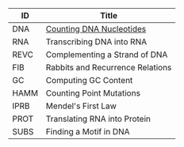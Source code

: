 | **ID**  | **Title**                                     |
|---------|-----------------------------------------------|
| DNA     | [Counting DNA Nucleotides](https://github.com/Musses09/python-coding-portfolio/blob/main/dna.py)                     |
| RNA     | Transcribing DNA into RNA                    |
| REVC    | Complementing a Strand of DNA                |
| FIB     | Rabbits and Recurrence Relations             |
| GC      | Computing GC Content                         |
| HAMM    | Counting Point Mutations                     |
| IPRB    | Mendel's First Law                           |
| PROT    | Translating RNA into Protein                 |
| SUBS    | Finding a Motif in DNA                       |
